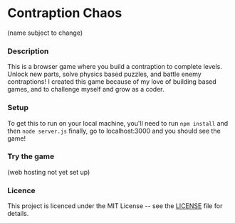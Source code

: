 # Contraption Chaos 
(name subject to change)
### Description
This is a browser game where you build a contraption to complete levels.  Unlock new parts, solve physics based puzzles, and battle enemy contraptions!  I created this game because of my love of building based games, and to challenge myself and grow as a coder.  
### Setup
To get this to run on your local machine, you'll need to run
`npm install`
and then
`node server.js`
finally, go to localhost:3000 and you should see the game!
### Try the game
(web hosting not yet set up)
### Licence
This project is licenced under the MIT License -- see the [LICENSE](LICENSE) file for details.
